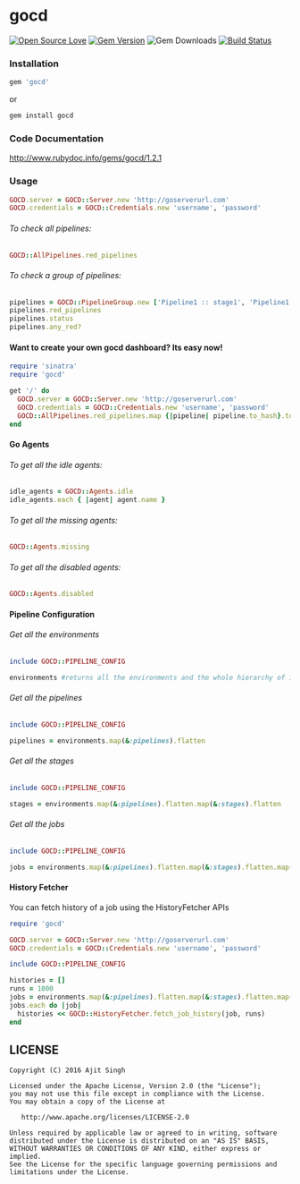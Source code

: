 # gocd

[![Open Source Love](https://badges.frapsoft.com/os/v1/open-source.svg?v=102)](https://opensource.org/licenses/Apache-2.0)
[![Gem Version](https://badge.fury.io/rb/gocd.svg)](https://badge.fury.io/rb/gocd)
![Gem Downloads](http://ruby-gem-downloads-badge.herokuapp.com/gocd?type=total)
[![Build Status](https://travis-ci.org/ajitsing/gocd.svg?branch=master)](https://travis-ci.org/ajitsing/gocd)

### Installation
```ruby
gem 'gocd'
```

or

```bash
gem install gocd
```

### Code Documentation
http://www.rubydoc.info/gems/gocd/1.2.1

### Usage

```ruby
GOCD.server = GOCD::Server.new 'http://goserverurl.com'
GOCD.credentials = GOCD::Credentials.new 'username', 'password'
```

###### To check all pipelines:
```ruby
GOCD::AllPipelines.red_pipelines
```

###### To check a group of pipelines:

```ruby
pipelines = GOCD::PipelineGroup.new ['Pipeline1 :: stage1', 'Pipeline1 :: stage2', 'Pipeline2 :: stage1']
pipelines.red_pipelines
pipelines.status
pipelines.any_red?
```

#### Want to create your own gocd dashboard? Its easy now!
```ruby
require 'sinatra'
require 'gocd'

get '/' do
  GOCD.server = GOCD::Server.new 'http://goserverurl.com'
  GOCD.credentials = GOCD::Credentials.new 'username', 'password'
  GOCD::AllPipelines.red_pipelines.map {|pipeline| pipeline.to_hash}.to_json
end
```

#### Go Agents
###### To get all the idle agents:
```ruby
idle_agents = GOCD::Agents.idle
idle_agents.each { |agent| agent.name }
```

###### To get all the missing agents:
```ruby
GOCD::Agents.missing
```

###### To get all the disabled agents:
```ruby
GOCD::Agents.disabled
```

#### Pipeline Configuration

###### Get all the environments
```ruby
include GOCD::PIPELINE_CONFIG

environments #returns all the environments and the whole hierarchy of it
```

###### Get all the pipelines
```ruby
include GOCD::PIPELINE_CONFIG

pipelines = environments.map(&:pipelines).flatten
```

###### Get all the stages
```ruby
include GOCD::PIPELINE_CONFIG

stages = environments.map(&:pipelines).flatten.map(&:stages).flatten
```

###### Get all the jobs
```ruby
include GOCD::PIPELINE_CONFIG

jobs = environments.map(&:pipelines).flatten.map(&:stages).flatten.map(&:jobs).flatten
```

#### History Fetcher
You can fetch history of a job using the HistoryFetcher APIs
```ruby
require 'gocd'

GOCD.server = GOCD::Server.new 'http://goserverurl.com'
GOCD.credentials = GOCD::Credentials.new 'username', 'password'

include GOCD::PIPELINE_CONFIG

histories = []
runs = 1000
jobs = environments.map(&:pipelines).flatten.map(&:stages).flatten.map(&:jobs).flatten
jobs.each do |job|
  histories << GOCD::HistoryFetcher.fetch_job_history(job, runs)
end
```

LICENSE
-------

```LICENSE
Copyright (C) 2016 Ajit Singh

Licensed under the Apache License, Version 2.0 (the "License");
you may not use this file except in compliance with the License.
You may obtain a copy of the License at

   http://www.apache.org/licenses/LICENSE-2.0

Unless required by applicable law or agreed to in writing, software
distributed under the License is distributed on an "AS IS" BASIS,
WITHOUT WARRANTIES OR CONDITIONS OF ANY KIND, either express or implied.
See the License for the specific language governing permissions and
limitations under the License.
```
